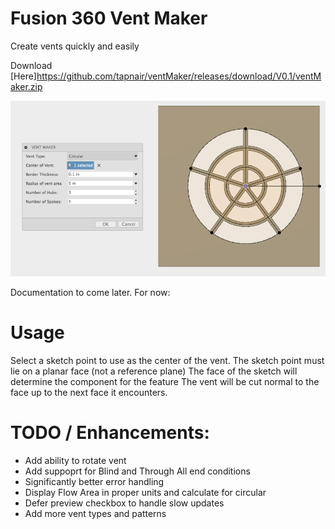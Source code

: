 # Fusion 360 Vent Maker
Create vents quickly and easily

Download [Here]https://github.com/tapnair/ventMaker/releases/download/V0.1/ventMaker.zip 

![ventMaker Cover](./resources/ventMaker_cover.png)


Documentation to come later. For now:



# Usage
Select a sketch point to use as the center of the vent.
The sketch point must lie on a planar face (not a reference plane)
The face of the sketch will determine the component for the feature
The vent will be cut normal to the face up to the next face it encounters.

# TODO / Enhancements:
- Add ability to rotate vent
- Add suppoprt for Blind and Through All end conditions
- Significantly better error handling
- Display Flow Area in proper units and calculate for circular
- Defer preview checkbox to handle slow updates
- Add more vent types and patterns
